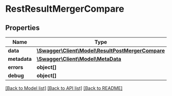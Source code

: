 # RestResultMergerCompare

## Properties
Name | Type | Description | Notes
------------ | ------------- | ------------- | -------------
**data** | [**\Swagger\Client\Model\ResultPostMergerCompare**](ResultPostMergerCompare.md) |  | [optional] 
**metadata** | [**\Swagger\Client\Model\MetaData**](MetaData.md) |  | [optional] 
**errors** | **object[]** |  | [optional] 
**debug** | **object[]** |  | [optional] 

[[Back to Model list]](../README.md#documentation-for-models) [[Back to API list]](../README.md#documentation-for-api-endpoints) [[Back to README]](../README.md)


